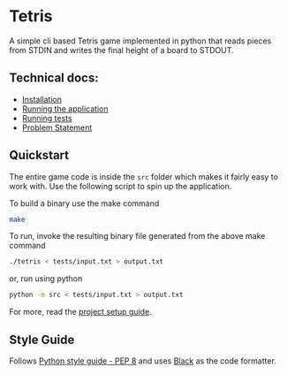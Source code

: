 # Tetris

A simple cli based Tetris game implemented in python that reads pieces from
STDIN and writes the final height of a board to STDOUT.

## Technical docs:

- [Installation](./docs/project-setup.md#installation)
- [Running the application](./docs/project-setup.md#running-the-application)
- [Running tests](./docs/project-setup.md#running-tests)
- [Problem Statement](./docs/problem.md)

## Quickstart

The entire game code is inside the `src` folder which makes it fairly easy to work with. Use the
following script to spin up the application.

To build a binary use the make command
```bash
make
```

To run, invoke the resulting binary file generated from the above make command
```bash
./tetris < tests/input.txt > output.txt
```

or, run using python
```bash
python -m src < tests/input.txt > output.txt
```

For more, read the [project setup guide](./docs/project-setup.md).

## Style Guide

Follows [Python style guide - PEP 8](https://www.python.org/dev/peps/pep-0008/)
and uses [Black](https://pypi.org/project/black/) as the code formatter.
